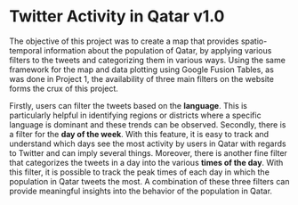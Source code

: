 Twitter Activity in Qatar v1.0
=========================


The objective of this project was to create a map that provides spatio-temporal information about the population of Qatar, by applying various filters to the tweets and categorizing them in various ways. Using the same framework for the map and data plotting using Google Fusion Tables, as was done in Project 1, the availability of three main filters on the website forms the crux of this project.

Firstly, users can filter the tweets based on the <strong>language</strong>. This is particularly helpful in identifying regions or districts where a specific language is dominant and these trends can be observed. Secondly, there is a filter for the <strong>day of the week</strong>. With this feature, it is easy to track and understand which days see the most activity by users in Qatar with regards to Twitter and can imply several things. Moreover, there is another fine filter that categorizes the tweets in a day into the various <strong>times of the day</strong>. With this filter, it is possible to track the peak times of each day in which the population in Qatar tweets the most. A combination of these three filters can provide meaningful insights into the behavior of the population in Qatar.